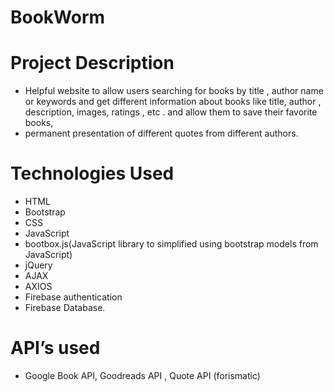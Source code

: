# BookWorm

# Project Description
* Helpful website to allow users searching for  books by title , author name or keywords and get different information about books like title, author , description, images, ratings , etc . and allow them to save their favorite books, 
* permanent presentation of different quotes from different authors.

# Technologies Used
* HTML 
* Bootstrap
* CSS 
* JavaScript
* bootbox.js(JavaScript library to simplified using bootstrap models from JavaScript) 
* jQuery
* AJAX
* AXIOS 
* Firebase authentication 
* Firebase Database.

# API’s used
* Google Book API, Goodreads API , Quote API (forismatic)
